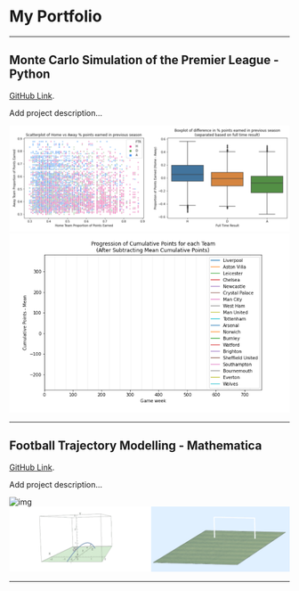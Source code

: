 # My Portfolio
-------------
## Monte Carlo Simulation of the Premier League - Python

[GitHub Link](https://github.com/fanahanmc/ACM40960-ProjMathsModel).

Add project description...

![img](img/PPCprev_analysis.png)
![img](img/pointsprogression.gif)

-------------
## Football Trajectory Modelling - Mathematica

[GitHub Link](https://github.com/fanahanmc/ACM40730-Project-Mathematica).

Add project description...

![img](img/footballgif1.gif)
![img](img/footballgif5.gif)

-------------

